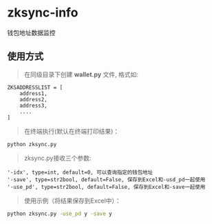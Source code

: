 # zksync-info

钱包地址数据监控

## 使用方式

> 在同级目录下创建 **wallet.py** 文件, 格式如:

```
ZKSADDRESSLIST = [
    address1,
    address2,
    address3,
    ....
]
```

> 在终端执行(默认在终端打印结果)：
```
python zksync.py
```

> zksync.py接收三个参数:
```
'-idx', type=int, default=0, 可以查询指定的钱包地址
'-save', type=str2bool, default=False, 保存到Excel和-usd_pd一起使用
'-use_pd', type=str2bool, default=False, 保存到Excel和-save一起使用
```

> 使用示例（将结果保存到Excel中）：
```bash
python zksync.py -use_pd y -save y
```
